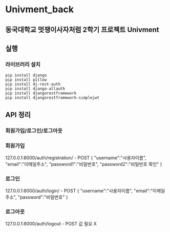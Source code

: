 # Univment_back
## 동국대학교 멋쟁이사자처럼 2학기 프로젝트 Univment
## 실행

### 라이브러리 설치
    pip install django
    pip install pillow
    pip install dj-rest-auth
    pip install django-allauth
    pip install djangorestframework
    pip install djangorestframework-simplejwt

## API 정리
### 회원가입/로그인/로그아웃
### 회원가입
127.0.0.1:8000/auth/registration/ - POST
    {
        "username":"사용자이름",
        "email":"이메일주소",
        "password1":"비밀번호",
        "password2":"비밀번호 확인"
    }
### 로그인
127.0.0.1:8000/auth/login/ - POST
    {
        "username":"사용자이름",
        "email":"이메일주소",
        "password":"비밀번호"
    }
### 로그아웃
127.0.0.1:8000/auth/logout - POST
    값 필요 X